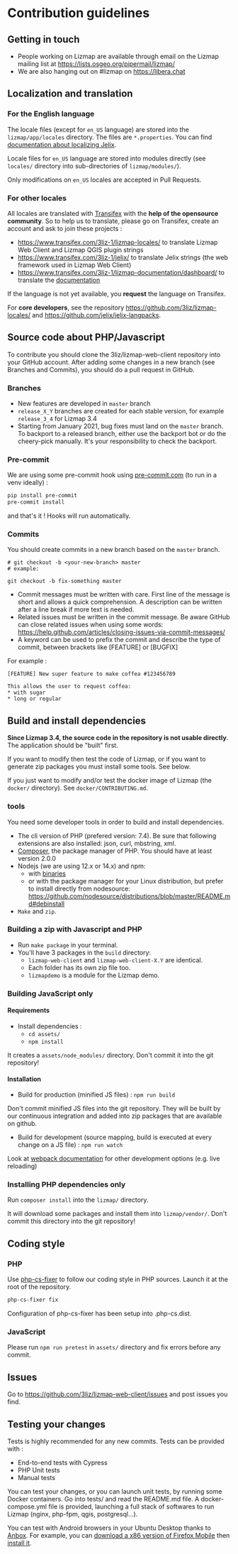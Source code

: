 # Contribution guidelines

## Getting in touch

- People working on Lizmap are available through email on the Lizmap mailing list
at https://lists.osgeo.org/pipermail/lizmap/
- We are also hanging out on #lizmap on https://libera.chat

## Localization and translation

### For the English language

The locale files (except for `en_US` language) are stored into the `lizmap/app/locales` directory.
The files are `*.properties`. You can find [documentation about localizing Jelix](https://docs.jelix.org/en/manual-1.6/locales).

Locale files for `en_US` language are stored into modules directly (see `locales/`
directory into sub-directories of `lizmap/modules/`).

Only modifications on `en_US` locales are accepted in Pull Requests.

### For other locales

All locales are translated with [Transifex](https://www.transifex.com/) with the **help of the opensource community**.
So to help us to translate, please go on Transifex, create an account and ask to join these projects :

- https://www.transifex.com/3liz-1/lizmap-locales/  to translate Lizmap Web Client and Lizmap QGIS plugin strings
- https://www.transifex.com/3liz-1/jelix/ to translate Jelix strings (the web framework used in Lizmap Web Client)
- https://www.transifex.com/3liz-1/lizmap-documentation/dashboard/ to translate the [documentation](https://docs.lizmap.com)

If the language is not yet available, you **request** the language on Transifex.

For **core developers**, see the repository https://github.com/3liz/lizmap-locales/
and https://github.com/jelix/jelix-langpacks.

## Source code about PHP/Javascript

To contribute you should clone the 3liz/lizmap-web-client repository into your
GitHub account. After adding some changes in a new branch (see Branches and Commits),
you should do a pull request in GitHub.

### Branches

* New features are developed in `master` branch
* `release_X_Y` branches are created for each stable version, for example `release_3_4` for Lizmap 3.4
* Starting from January 2021, bug fixes must land on the `master` branch. To backport to a released branch,
  either use the backport bot or do the cheery-pick manually. It's your responsibility to check the backport.

### Pre-commit

We are using some pre-commit hook using [pre-commit.com](https://pre-commit.com/) (to run in a venv ideally) :

```bash
pip install pre-commit
pre-commit install
```
and that's it ! Hooks will run automatically.

### Commits

You should create commits in a new branch based on the `master` branch.

```
# git checkout -b <your-new-branch> master
# example:

git checkout -b fix-something master
```

* Commit messages must be written with care. First line of the message is short and allows a quick comprehension.
  A description can be written after a line break if more text is needed.
* Related issues must be written in the commit message. Be aware GitHub can close related issues when using
  some words: https://help.github.com/articles/closing-issues-via-commit-messages/
* A keyword can be used to prefix the commit and describe the type of commit, between brackets like [FEATURE]
  or [BUGFIX]

For example :

```
[FEATURE] New super feature to make coffea #123456789

This allows the user to request coffea:
* with sugar
* long or regular
```

## Build and install dependencies

**Since Lizmap 3.4, the source code in the repository is not usable directly**.
The application should be "built" first.

If you want to modify then test the code of Lizmap, or if you want to generate
zip packages you must install some tools. See below.

If you just want to modify and/or test the docker image of Lizmap (the
`docker/` directory). See `docker/CONTRIBUTING.md`.

### tools

You need some developer tools in order to build and install dependencies.

* The cli version of PHP (prefered version: 7.4). Be sure that following extensions are also installed:
  json, curl, mbstring, xml.
* [Composer](http://getcomposer.org), the package manager of PHP. You should have at least version 2.0.0
* Nodejs (we are using 12.x or 14.x) and npm:
  * with [binaries](https://nodejs.org/en/download/)
  * or with the package manager for your Linux distribution, but prefer to install
    directly from nodesource: https://github.com/nodesource/distributions/blob/master/README.md#debinstall
* `Make` and `zip`.


### Building a zip with Javascript and PHP

- Run `make package` in your terminal.
- You'll have 3 packages in the `build` directory:
  - `lizmap-web-client` and `lizmap-web-client-X.Y` are identical.
  - Each folder has its own zip file too.
  - `lizmapdemo` is a module for the Lizmap demo.

### Building JavaScript only

#### Requirements

* Install dependencies :
    * `cd assets/`
    * `npm install`

It creates a `assets/node_modules/` directory. Don't commit it into the git repository!


#### Installation

* Build for production (minified JS files) :
`npm run build`

Don't commit minified JS files into the git repository. They will be built by our
continuous integration and added into zip packages that are available on github.

* Build for development (source mapping, build is executed at every change on a JS file) :
`npm run watch`

Look at [webpack documentation](https://webpack.js.org/guides/development/) for other development options (e.g. live reloading)

### Installing PHP dependencies only

Run `composer install` into the `lizmap/` directory.

It will download some packages and install them into `lizmap/vendor/`.
Don't commit this directory into the git repository!

## Coding style

### PHP

Use [php-cs-fixer](https://cs.symfony.com/) to follow our coding style in PHP sources.
Launch it at the root of the repository.

```bash
php-cs-fixer fix
```

Configuration of php-cs-fixer has been setup into .php-cs.dist.

### JavaScript

Please run `npm run pretest` in `assets/` directory and fix errors before any commit.

## Issues

Go to https://github.com/3liz/lizmap-web-client/issues and post issues you find.

## Testing your changes

Tests is highly recommended for any new commits. Tests can be provided with :
* End-to-end tests with Cypress
* PHP Unit tests
* Manual tests

You can test your changes, or you can launch unit tests, by running some
Docker containers. Go into tests/ and read the README.md file.
A docker-compose.yml file is provided, launching a full stack of softwares to
run Lizmap (nginx, php-fpm, qgis, postgresql...).

You can test with Android browsers in your Ubuntu Desktop thanks to [Anbox](https://docs.anbox.io/userguide/install.html#install-anbox).
For example, you can [download a x86 version of Firefox Mobile](https://ftp.mozilla.org/pub/mobile/) then
[install it](https://docs.anbox.io/userguide/install_apps.html#install-applications).
